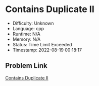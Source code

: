 # Contains Duplicate II

- Difficulty: Unknown
- Language: cpp
- Runtime: N/A
- Memory: N/A
- Status: Time Limit Exceeded
- Timestamp: 2022-08-19 00:18:17

## Problem Link
[Contains Duplicate II](https://leetcode.com/problems/contains-duplicate-ii)

